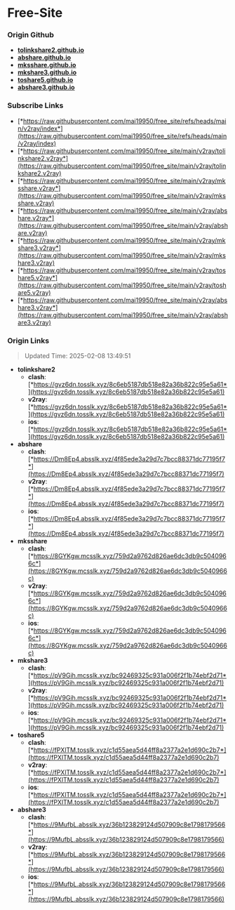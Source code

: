 # Free-Site

### Origin Github

- [**tolinkshare2.github.io**](https://github.com/tolinkshare2/tolinkshare2.github.io)
- [**abshare.github.io**](https://github.com/abshare/abshare.github.io)
- [**mksshare.github.io**](https://github.com/mksshare/mksshare.github.io)
- [**mkshare3.github.io**](https://github.com/mkshare3/mkshare3.github.io)
- [**toshare5.github.io**](https://github.com/toshare5/toshare5.github.io)
- [**abshare3.github.io**](https://github.com/abshare3/abshare3.github.io)

### Subscribe Links

- [*https://raw.githubusercontent.com/mai19950/free_site/refs/heads/main/v2ray/index*](https://raw.githubusercontent.com/mai19950/free_site/refs/heads/main/v2ray/index)
- [*https://raw.githubusercontent.com/mai19950/free_site/main/v2ray/tolinkshare2.v2ray*](https://raw.githubusercontent.com/mai19950/free_site/main/v2ray/tolinkshare2.v2ray)
- [*https://raw.githubusercontent.com/mai19950/free_site/main/v2ray/mksshare.v2ray*](https://raw.githubusercontent.com/mai19950/free_site/main/v2ray/mksshare.v2ray)
- [*https://raw.githubusercontent.com/mai19950/free_site/main/v2ray/abshare.v2ray*](https://raw.githubusercontent.com/mai19950/free_site/main/v2ray/abshare.v2ray)
- [*https://raw.githubusercontent.com/mai19950/free_site/main/v2ray/mkshare3.v2ray*](https://raw.githubusercontent.com/mai19950/free_site/main/v2ray/mkshare3.v2ray)
- [*https://raw.githubusercontent.com/mai19950/free_site/main/v2ray/toshare5.v2ray*](https://raw.githubusercontent.com/mai19950/free_site/main/v2ray/toshare5.v2ray)
- [*https://raw.githubusercontent.com/mai19950/free_site/main/v2ray/abshare3.v2ray*](https://raw.githubusercontent.com/mai19950/free_site/main/v2ray/abshare3.v2ray)

### Origin Links

> Updated Time: 2025-02-08 13:49:51

- **tolinkshare2**
  - **clash**: [*https://gvz6dn.tosslk.xyz/8c6eb5187db518e82a36b822c95e5a61*](https://gvz6dn.tosslk.xyz/8c6eb5187db518e82a36b822c95e5a61)
  - **v2ray**: [*https://gvz6dn.tosslk.xyz/8c6eb5187db518e82a36b822c95e5a61*](https://gvz6dn.tosslk.xyz/8c6eb5187db518e82a36b822c95e5a61)
  - **ios**: [*https://gvz6dn.tosslk.xyz/8c6eb5187db518e82a36b822c95e5a61*](https://gvz6dn.tosslk.xyz/8c6eb5187db518e82a36b822c95e5a61)
- **abshare**
  - **clash**: [*https://Dm8Ep4.absslk.xyz/4f85ede3a29d7c7bcc88371dc77195f7*](https://Dm8Ep4.absslk.xyz/4f85ede3a29d7c7bcc88371dc77195f7)
  - **v2ray**: [*https://Dm8Ep4.absslk.xyz/4f85ede3a29d7c7bcc88371dc77195f7*](https://Dm8Ep4.absslk.xyz/4f85ede3a29d7c7bcc88371dc77195f7)
  - **ios**: [*https://Dm8Ep4.absslk.xyz/4f85ede3a29d7c7bcc88371dc77195f7*](https://Dm8Ep4.absslk.xyz/4f85ede3a29d7c7bcc88371dc77195f7)
- **mksshare**
  - **clash**: [*https://8GYKgw.mcsslk.xyz/759d2a9762d826ae6dc3db9c5040966c*](https://8GYKgw.mcsslk.xyz/759d2a9762d826ae6dc3db9c5040966c)
  - **v2ray**: [*https://8GYKgw.mcsslk.xyz/759d2a9762d826ae6dc3db9c5040966c*](https://8GYKgw.mcsslk.xyz/759d2a9762d826ae6dc3db9c5040966c)
  - **ios**: [*https://8GYKgw.mcsslk.xyz/759d2a9762d826ae6dc3db9c5040966c*](https://8GYKgw.mcsslk.xyz/759d2a9762d826ae6dc3db9c5040966c)
- **mkshare3**
  - **clash**: [*https://pV9Gih.mcsslk.xyz/bc92469325c931a006f2f1b74ebf2d71*](https://pV9Gih.mcsslk.xyz/bc92469325c931a006f2f1b74ebf2d71)
  - **v2ray**: [*https://pV9Gih.mcsslk.xyz/bc92469325c931a006f2f1b74ebf2d71*](https://pV9Gih.mcsslk.xyz/bc92469325c931a006f2f1b74ebf2d71)
  - **ios**: [*https://pV9Gih.mcsslk.xyz/bc92469325c931a006f2f1b74ebf2d71*](https://pV9Gih.mcsslk.xyz/bc92469325c931a006f2f1b74ebf2d71)
- **toshare5**
  - **clash**: [*https://fPXlTM.tosslk.xyz/c1d55aea5d44ff8a2377a2e1d690c2b7*](https://fPXlTM.tosslk.xyz/c1d55aea5d44ff8a2377a2e1d690c2b7)
  - **v2ray**: [*https://fPXlTM.tosslk.xyz/c1d55aea5d44ff8a2377a2e1d690c2b7*](https://fPXlTM.tosslk.xyz/c1d55aea5d44ff8a2377a2e1d690c2b7)
  - **ios**: [*https://fPXlTM.tosslk.xyz/c1d55aea5d44ff8a2377a2e1d690c2b7*](https://fPXlTM.tosslk.xyz/c1d55aea5d44ff8a2377a2e1d690c2b7)
- **abshare3**
  - **clash**: [*https://9MufbL.absslk.xyz/36b123829124d507909c8e1798179566*](https://9MufbL.absslk.xyz/36b123829124d507909c8e1798179566)
  - **v2ray**: [*https://9MufbL.absslk.xyz/36b123829124d507909c8e1798179566*](https://9MufbL.absslk.xyz/36b123829124d507909c8e1798179566)
  - **ios**: [*https://9MufbL.absslk.xyz/36b123829124d507909c8e1798179566*](https://9MufbL.absslk.xyz/36b123829124d507909c8e1798179566)
